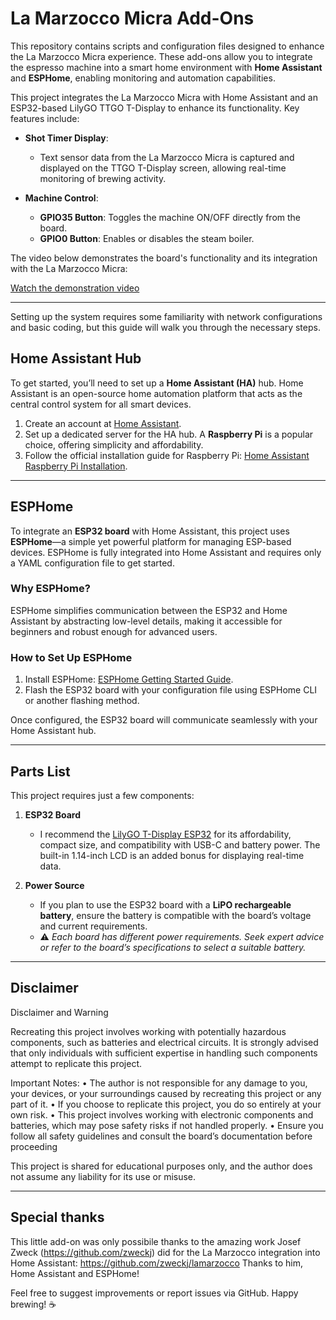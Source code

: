 # **La Marzocco Micra Add-Ons**

This repository contains scripts and configuration files designed to enhance the La Marzocco Micra experience. These add-ons allow you to integrate the espresso machine into a smart home environment with **Home Assistant** and **ESPHome**, enabling monitoring and automation capabilities.

This project integrates the La Marzocco Micra with Home Assistant and an ESP32-based LilyGO TTGO T-Display to enhance its functionality. Key features include:

- **Shot Timer Display**: 
  - Text sensor data from the La Marzocco Micra is captured and displayed on the TTGO T-Display screen, allowing real-time monitoring of brewing activity.
  
- **Machine Control**:
  - **GPIO35 Button**: Toggles the machine ON/OFF directly from the board.
  - **GPIO0 Button**: Enables or disables the steam boiler.

The video below demonstrates the board's functionality and its integration with the La Marzocco Micra:


[Watch the demonstration video](https://raw.githubusercontent.com/TiStef/La-Marzocco-Micra-Mods/main/micra_ESP32.mp4)


---

Setting up the system requires some familiarity with network configurations and basic coding, but this guide will walk you through the necessary steps.

## **Home Assistant Hub**

To get started, you’ll need to set up a **Home Assistant (HA)** hub. Home Assistant is an open-source home automation platform that acts as the central control system for all smart devices.

1. Create an account at [Home Assistant](https://www.home-assistant.io).
2. Set up a dedicated server for the HA hub. A **Raspberry Pi** is a popular choice, offering simplicity and affordability.
3. Follow the official installation guide for Raspberry Pi: [Home Assistant Raspberry Pi Installation](https://www.home-assistant.io/installation/raspberrypi).

---

## **ESPHome**

To integrate an **ESP32 board** with Home Assistant, this project uses **ESPHome**—a simple yet powerful platform for managing ESP-based devices. ESPHome is fully integrated into Home Assistant and requires only a YAML configuration file to get started.

### **Why ESPHome?**
ESPHome simplifies communication between the ESP32 and Home Assistant by abstracting low-level details, making it accessible for beginners and robust enough for advanced users.

### **How to Set Up ESPHome**
1. Install ESPHome: [ESPHome Getting Started Guide](https://esphome.io/guides/getting_started_command_line).
2. Flash the ESP32 board with your configuration file using ESPHome CLI or another flashing method.

Once configured, the ESP32 board will communicate seamlessly with your Home Assistant hub.

---

## **Parts List**

This project requires just a few components:
1. **ESP32 Board**  
   - I recommend the [LilyGO T-Display ESP32](https://lilygo.cc/products/lilygo®-ttgo-t-display-1-14-inch-lcd-esp32-control-board) for its affordability, compact size, and compatibility with USB-C and battery power. The built-in 1.14-inch LCD is an added bonus for displaying real-time data.
   
2. **Power Source**  
   - If you plan to use the ESP32 board with a **LiPO rechargeable battery**, ensure the battery is compatible with the board’s voltage and current requirements.
   - ⚠️ *Each board has different power requirements. Seek expert advice or refer to the board’s specifications to select a suitable battery.*

---

## **Disclaimer**

Disclaimer and Warning

Recreating this project involves working with potentially hazardous components, such as batteries and electrical circuits. It is strongly advised that only individuals with sufficient expertise in handling such components attempt to replicate this project.

Important Notes:
	•	The author is not responsible for any damage to you, your devices, or your surroundings caused by recreating this project or any part of it.
	•	If you choose to replicate this project, you do so entirely at your own risk.
	•	This project involves working with electronic components and batteries, which may pose safety risks if not handled properly.
  • Ensure you follow all safety guidelines and consult the board’s documentation before proceeding

This project is shared for educational purposes only, and the author does not assume any liability for its use or misuse.

---

## Special thanks
This little add-on was only possibile thanks to the amazing work Josef Zweck (https://github.com/zweckj) did for the La Marzocco integration into Home Assistant: https://github.com/zweckj/lamarzocco
Thanks to him, Home Assistant and ESPHome!

Feel free to suggest improvements or report issues via GitHub. Happy brewing! ☕
